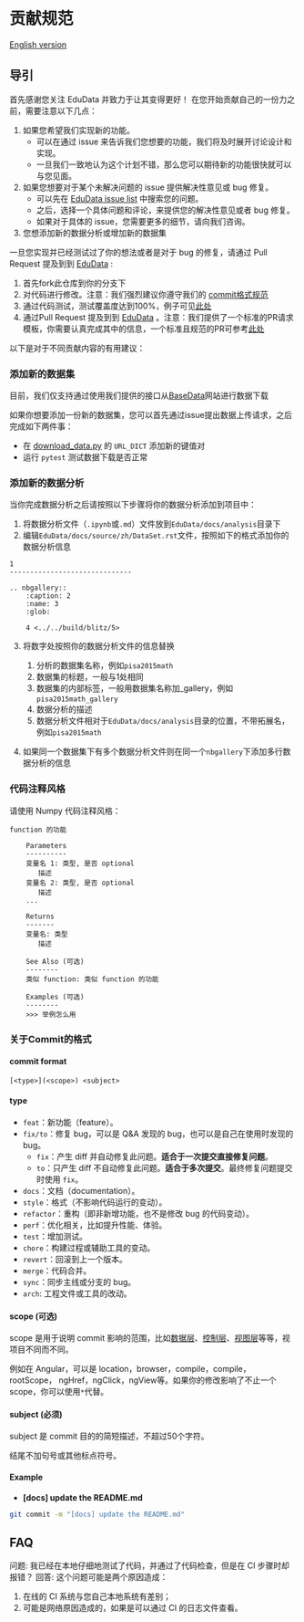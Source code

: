 # 贡献规范

[English version](CONTRIBUTE.md)

## 导引

首先感谢您关注 EduData 并致力于让其变得更好！
在您开始贡献自己的一份力之前，需要注意以下几点：

1. 如果您希望我们实现新的功能。
   - 可以在通过 issue 来告诉我们您想要的功能，我们将及时展开讨论设计和实现。
   - 一旦我们一致地认为这个计划不错，那么您可以期待新的功能很快就可以与您见面。
2. 如果您想要对于某个未解决问题的 issue 提供解决性意见或 bug 修复。
   - 可以先在 [EduData issue list](https://github.com/bigdata-ustc/EduData/issues) 中搜索您的问题。
   - 之后，选择一个具体问题和评论，来提供您的解决性意见或者 bug 修复。
   - 如果对于具体的 issue，您需要更多的细节，请向我们咨询。
3. 您想添加新的数据分析或增加新的数据集

一旦您实现并已经测试过了你的想法或者是对于 bug 的修复，请通过 Pull Request 提及到到 [EduData](https://github.com/bigdata-ustc/EduData) :
1. 首先fork此仓库到你的分支下
2. 对代码进行修改。注意：我们强烈建议你遵守我们的 [commit格式规范](CONTRIBUTE_CH.md#关于Commit的格式)
3. 通过代码测试，测试覆盖度达到100%，例子可见[此处](tests)
4. 通过Pull Request 提及到到 [EduData](https://github.com/bigdata-ustc/CDM) 。注意：我们提供了一个标准的PR请求模板，你需要认真完成其中的信息，一个标准且规范的PR可参考[此处](https://github.com/bigdata-ustc/EduData/pull/37)

以下是对于不同贡献内容的有用建议：

### 添加新的数据集

目前，我们仅支持通过使用我们提供的接口从[BaseData](http://base.ustc.edu.cn/data/)网站进行数据下载

如果你想要添加一份新的数据集，您可以首先通过issue提出数据上传请求，之后完成如下两件事：

* 在 [download_data.py](Edudata/Dataset/download/data/download_data.py) 的 `URL_DICT` 添加新的键值对
* 运行 `pytest` 测试数据下载是否正常

### 添加新的数据分析
当你完成数据分析之后请按照以下步骤将你的数据分析添加到项目中：
1. 将数据分析文件（`.ipynb`或`.md`）文件放到`EduData/docs/analysis`目录下
2. 编辑`EduData/docs/source/zh/DataSet.rst`文件，按照如下的格式添加你的数据分析信息
```
1
------------------------------

.. nbgallery::
    :caption: 2
    :name: 3
    :glob:

    4 <../../build/blitz/5>
```
3. 将数字处按照你的数据分析文件的信息替换
   1. 分析的数据集名称，例如`pisa2015math`
   2. 数据集的标题，一般与1处相同
   3. 数据集的内部标签，一般用数据集名称加_gallery，例如`pisa2015math_gallery`
   4. 数据分析的描述
   5. 数据分析文件相对于`EduData/docs/analysis`目录的位置，不带拓展名，例如`pisa2015math`

4. 如果同一个数据集下有多个数据分析文件则在同一个`nbgallery`下添加多行数据分析的信息

### 代码注释风格

请使用 Numpy 代码注释风格：

```
function 的功能

    Parameters
    ----------
    变量名 1: 类型, 是否 optional
       描述
    变量名 2: 类型, 是否 optional
       描述
    ...

    Returns
    -------
    变量名: 类型
       描述

    See Also (可选)
    --------
    类似 function: 类似 function 的功能

    Examples (可选)
    --------
    >>> 举例怎么用
```

### 关于Commit的格式

#### commit format

```
[<type>](<scope>) <subject>
```

#### type
- `feat`：新功能（feature）。
- `fix/to`：修复 bug，可以是 Q&A  发现的 bug，也可以是自己在使用时发现的 bug。
   - `fix`：产生 diff 并自动修复此问题。**适合于一次提交直接修复问题**。
   - `to`：只产生 diff 不自动修复此问题。**适合于多次提交**。最终修复问题提交时使用 `fix`。
- `docs`：文档（documentation）。
- `style`：格式（不影响代码运行的变动）。
- `refactor`：重构（即非新增功能，也不是修改 bug 的代码变动）。
- `perf`：优化相关，比如提升性能、体验。
- `test`：增加测试。
- `chore`：构建过程或辅助工具的变动。
- `revert`：回滚到上一个版本。
- `merge`：代码合并。
- `sync`：同步主线或分支的 bug。
- `arch`: 工程文件或工具的改动。

#### scope (可选)

scope 是用于说明 commit 影响的范围，比如<u>数据层</u>、<u>控制层</u>、<u>视图层</u>等等，视项目不同而不同。

例如在 Angular，可以是 location，browser，compile，compile，rootScope， ngHref，ngClick，ngView等。如果你的修改影响了不止一个scope，你可以使用`*`代替。

#### subject (必须)

subject 是 commit 目的的简短描述，不超过50个字符。

结尾不加句号或其他标点符号。

#### Example

- **[docs] update the README.md**

```sh
git commit -m "[docs] update the README.md"
```

## FAQ

问题: 我已经在本地仔细地测试了代码，并通过了代码检查，但是在 CI 步骤时却报错？
回答: 这个问题可能是两个原因造成： 
1. 在线的 CI 系统与您自己本地系统有差别；
2. 可能是网络原因造成的，如果是可以通过 CI 的日志文件查看。